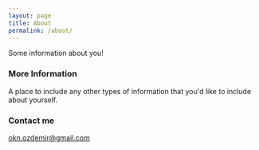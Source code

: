 ```yaml
---
layout: page
title: About
permalink: /about/
---
```


Some information about you!

### More Information

A place to include any other types of information that you'd like to include about yourself.

### Contact me

[okn.ozdemir@gmail.com](mailto:okn.ozdemir@gmail.com)
